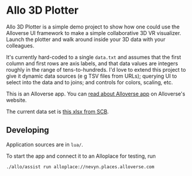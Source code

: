 # Allo 3D Plotter

Allo 3D Plotter is a simple demo project to show how one could
use the Alloverse UI framework to make a simple collaborative
3D VR visualizer. Launch the plotter and walk around inside
your 3D data with your colleagues.

It's currently hard-coded to a single `data.txt` and assumes
that the first column and first rows are axis labels,
and that data values are integers roughly in the range 
of tens-to-hundreds. I'd love to extend this project to
give it dynamic data sources (e g TSV files from URLs);
querying UI to select into the data and to joins;
and controls for colors, scaling, etc.

This is an Alloverse app. You can 
[read about Alloverse app](https://alloverse.com/develop-apps/)
on Alloverse's website.

The current data set is [this xlsx from SCB](https://www.scb.se/hitta-statistik/statistik-efter-amne/befolkning/befolkningens-sammansattning/befolkningsstatistik/pong/tabell-och-diagram/preliminar-statistik-over-doda/).

## Developing

Application sources are in `lua/`.

To start the app and connect it to an Alloplace for testing, run

```
./allo/assist run alloplace://nevyn.places.alloverse.com
```
